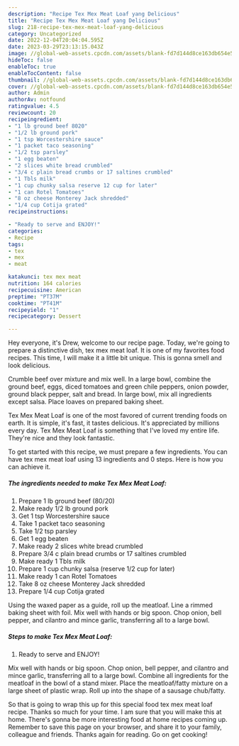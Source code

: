 ```yaml
---
description: "Recipe Tex Mex Meat Loaf yang Delicious"
title: "Recipe Tex Mex Meat Loaf yang Delicious"
slug: 218-recipe-tex-mex-meat-loaf-yang-delicious
category: Uncategorized
date: 2022-12-04T20:04:04.595Z
date: 2023-03-29T23:13:15.043Z
image: //global-web-assets.cpcdn.com/assets/blank-fd7d144d8ce163db654e5a02c40b08a2775adb7897d16e4062681dc7e1b2800f.png
hideToc: false
enableToc: true
enableTocContent: false
thumbnail: //global-web-assets.cpcdn.com/assets/blank-fd7d144d8ce163db654e5a02c40b08a2775adb7897d16e4062681dc7e1b2800f.png
cover: //global-web-assets.cpcdn.com/assets/blank-fd7d144d8ce163db654e5a02c40b08a2775adb7897d16e4062681dc7e1b2800f.png
author: Admin
authorAv: notfound
ratingvalue: 4.5
reviewcount: 20
recipeingredient:
- "1 lb ground beef 8020"
- "1/2 lb ground pork"
- "1 tsp Worcestershire sauce"
- "1 packet taco seasoning"
- "1/2 tsp parsley"
- "1 egg beaten"
- "2 slices white bread crumbled"
- "3/4 c plain bread crumbs or 17 saltines crumbled"
- "1 Tbls milk"
- "1 cup chunky salsa reserve 12 cup for later"
- "1 can Rotel Tomatoes"
- "8 oz cheese Monterey Jack shredded"
- "1/4 cup Cotija grated"
recipeinstructions:

- "Ready to serve and ENJOY!"
categories:
- Recipe
tags:
- tex
- mex
- meat

katakunci: tex mex meat 
nutrition: 164 calories
recipecuisine: American
preptime: "PT37M"
cooktime: "PT41M"
recipeyield: "1"
recipecategory: Dessert

---
```



Hey everyone, it's Drew, welcome to our recipe page. Today, we're going to prepare a distinctive dish, tex mex meat loaf. It is one of my favorites food recipes. This time, I will make it a little bit unique. This is gonna smell and look delicious.

Crumble beef over mixture and mix well. In a large bowl, combine the ground beef, eggs, diced tomatoes and green chile peppers, onion powder, ground black pepper, salt and bread. In large bowl, mix all ingredients except salsa. Place loaves on prepared baking sheet.

Tex Mex Meat Loaf is one of the most favored of current trending foods on earth. It is simple, it's fast, it tastes delicious. It's appreciated by millions every day. Tex Mex Meat Loaf is something that I've loved my entire life. They're nice and they look fantastic.


To get started with this recipe, we must prepare a few ingredients. You can have tex mex meat loaf using 13 ingredients and 0 steps. Here is how you can achieve it.

<!--inarticleads1-->

##### The ingredients needed to make Tex Mex Meat Loaf:

1. Prepare 1 lb ground beef (80/20)
1. Make ready 1/2 lb ground pork
1. Get 1 tsp Worcestershire sauce
1. Take 1 packet taco seasoning
1. Take 1/2 tsp parsley
1. Get 1 egg beaten
1. Make ready 2 slices white bread crumbled
1. Prepare 3/4 c plain bread crumbs or 17 saltines crumbled
1. Make ready 1 Tbls milk
1. Prepare 1 cup chunky salsa (reserve 1/2 cup for later)
1. Make ready 1 can Rotel Tomatoes
1. Take 8 oz cheese Monterey Jack shredded
1. Prepare 1/4 cup Cotija grated


Using the waxed paper as a guide, roll up the meatloaf. Line a rimmed baking sheet with foil. Mix well with hands or big spoon. Chop onion, bell pepper, and cilantro and mince garlic, transferring all to a large bowl. 

<!--inarticleads2-->

##### Steps to make Tex Mex Meat Loaf:


1. Ready to serve and ENJOY!

Mix well with hands or big spoon. Chop onion, bell pepper, and cilantro and mince garlic, transferring all to a large bowl. Combine all ingredients for the meatloaf in the bowl of a stand mixer. Place the meatloaf/fatty mixture on a large sheet of plastic wrap. Roll up into the shape of a sausage chub/fatty. 

So that is going to wrap this up for this special food tex mex meat loaf recipe. Thanks so much for your time. I am sure that you will make this at home. There's gonna be more interesting food at home recipes coming up. Remember to save this page on your browser, and share it to your family, colleague and friends. Thanks again for reading. Go on get cooking!
